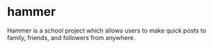 # hammer
Hammer is a school project which allows users to make quick posts to family, friends, and followers from anywhere.

